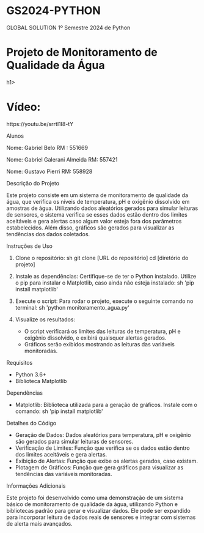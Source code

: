 # GS2024-PYTHON
GLOBAL SOLUTION 1º Semestre 2024 de Python
<h1>Projeto de Monitoramento de Qualidade da Água</h1>h1>

<h1>Vídeo:</h1>
https://youtu.be/srrtl1I8-tY



 Alunos

Nome: Gabriel Belo
RM : 551669

Nome: Gabriel Galerani Almeida
RM: 557421

Nome: Gustavo Pierri 
RM: 558928

 Descrição do Projeto

Este projeto consiste em um sistema de monitoramento de qualidade da água, que verifica os níveis de temperatura, pH e oxigênio dissolvido em amostras de água. Utilizando dados aleatórios gerados para simular leituras de sensores, o sistema verifica se esses dados estão dentro dos limites aceitáveis e gera alertas caso algum valor esteja fora dos parâmetros estabelecidos. Além disso, gráficos são gerados para visualizar as tendências dos dados coletados.

 Instruções de Uso

1. Clone o repositório:
   sh
   git clone [URL do repositório]
   cd [diretório do projeto]
   

2. Instale as dependências:
   Certifique-se de ter o Python instalado. Utilize o pip para instalar o Matplotlib, caso ainda não esteja instalado:
   sh
   'pip install matplotlib'
   

3. Execute o script:
   Para rodar o projeto, execute o seguinte comando no terminal:
   sh
   'python monitoramento_agua.py'
   

4. Visualize os resultados:
   - O script verificará os limites das leituras de temperatura, pH e oxigênio dissolvido, e exibirá quaisquer alertas gerados.
   - Gráficos serão exibidos mostrando as leituras das variáveis monitoradas.

Requisitos

- Python 3.6+
- Biblioteca Matplotlib

 Dependências

- Matplotlib: Biblioteca utilizada para a geração de gráficos. Instale com o comando:
  sh
  'pip install matplotlib'
  

Detalhes do Código

- Geração de Dados: Dados aleatórios para temperatura, pH e oxigênio são gerados para simular leituras de sensores.
- Verificação de Limites: Função que verifica se os dados estão dentro dos limites aceitáveis e gera alertas.
- Exibição de Alertas: Função que exibe os alertas gerados, caso existam.
- Plotagem de Gráficos: Função que gera gráficos para visualizar as tendências das variáveis monitoradas.

 Informações Adicionais

Este projeto foi desenvolvido como uma demonstração de um sistema básico de monitoramento de qualidade da água, utilizando Python e bibliotecas padrão para gerar e visualizar dados. Ele pode ser expandido para incorporar leitura de dados reais de sensores e integrar com sistemas de alerta mais avançados.
